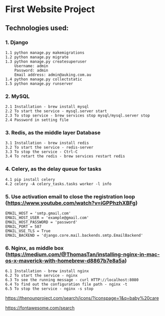 # First Website Project

## Technologies used:
### 1. Django
    1.1 python manage.py makemigrations
    1.2 python manage.py migrate
    1.3 python manage.py createsuperuser
        Username: admin
        Password: admin
        Email address: admin@auking.com.au
    1.4 python manage.py collectstatic
    1.5 python manage.py runserver

### 2. MySQL
    2.1 Installation - brew install mysql
    2.2 To start the service - mysql.server start
    2.3 To stop service - brew services stop mysql/mysql.server stop
    2.4 Password in setting file

### 3. Redis, as the middle layer Database
    3.1 Installation - brew install redis
    3.2 To start the service - redis-server
    3.3 To stop the service - Ctrl-C
    3.4 To retart the redis - brew services restart redis

### 4. Celery, as the delay queue for tasks
    4.1 pip install celery
    4.2 celery -A celery_tasks.tasks worker -l info

### 5. Use activation email to close the registration loop (https://www.youtube.com/watch?v=iGPPhzhXBFg)
    EMAIL_HOST = 'smtp.gmail.com'
    EMAIL_HOST_USER = 'example@gmail.com'
    EMAIL_HOST_PASSWORD = 'password'
    EMAIL_PORT = 587
    EMAIL_USE_TLS = True
    EMAIL_BACKEND = 'django.core.mail.backends.smtp.EmailBackend'

### 6. Nginx, as middle box (https://medium.com/@ThomasTan/installing-nginx-in-mac-os-x-maverick-with-homebrew-d8867b7e8a5a)
    6.1 Installation - brew install nginx
    6.2 To start the service - nginx
    6.3 To see the running message - curl HTTP://localhost:8080
    6.4 To find out the configuration file path - nginx -t
    6.5 To stop the service - nginx -s stop


https://thenounproject.com/search/icons/?iconspage=1&q=baby%20care

https://fontawesome.com/search
